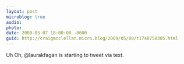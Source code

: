 ```yaml
---
layout: post
microblog: true
audio: 
photo: 
date: 2009-05-07 18:00:00 -0600
guid: http://craigmcclellan.micro.blog/2009/05/08/t1740750305.html
---
```

Uh Oh, @laurakfagan is starting to tweet via text.
